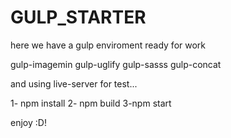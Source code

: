 # GULP_STARTER

here we have a gulp enviroment ready for work 

gulp-imagemin
gulp-uglify
gulp-sasss
gulp-concat

and  using  live-server for test...

1- npm install 
2- npm build
3-npm start


enjoy :D!
